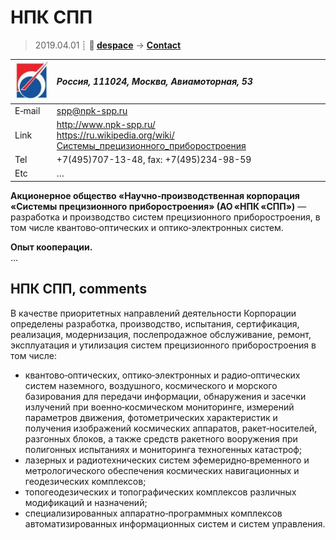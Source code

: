 # НПК СПП
> 2019.04.01 ┊ **🚀 [despace](index.md)** → **[Contact](contact.md)**

|[![](f/contact/n/npk_spp_logo1_thumb.jpg)](f/contact/n/npk_spp_logo1.png)|*Россия, 111024, Москва, Авиамоторная, 53*|
|:--|:--|
|E‑mail| <spp@npk-spp.ru> |
|Link| <http://www.npk-spp.ru/><br> <https://ru.wikipedia.org/wiki/Системы_прецизионного_приборостроения>  |
|Tel| +7(495)707-13-48, fax: +7(495)234-98-59  |
|Etc| … |

**Акционерное общество «Научно‑производственная корпорация «Системы прецизионного приборостроения» (АО «НПК «СПП»)** — разработка и производство систем прецизионного приборостроения, в том числе квантово‑оптических и оптико‑электронных систем.

**Опыт кооперации.**  
…


<p style="page-break-after:always"> </p>

## НПК СПП, comments

В качестве приоритетных направлений деятельности Корпорации определены разработка, производство, испытания, сертификация, реализация, модернизация, послепродажное обслуживание, ремонт, эксплуатация и утилизация систем прецизионного приборостроения в том числе:

   - квантово‑оптических, оптико‑электронных и радио‑оптических систем   наземного, воздушного, космического и морского базирования для передачи информации, обнаружения и засечки излучений при военно‑космическом мониторинге, измерений параметров движения, фотометрических характеристик и получения изображений космических аппаратов, ракет‑носителей, разгонных блоков, а также средств ракетного вооружения при полигонных испытаниях и мониторинга техногенных катастроф;
   - лазерных и радиотехнических систем эфемеридно‑временного и метрологического обеспечения космических навигационных и геодезических комплексов;
   - топогеодезических и топографических комплексов различных модификаций и назначений;
   - специализированных аппаратно‑программных комплексов автоматизированных информационных систем  и систем управления.
